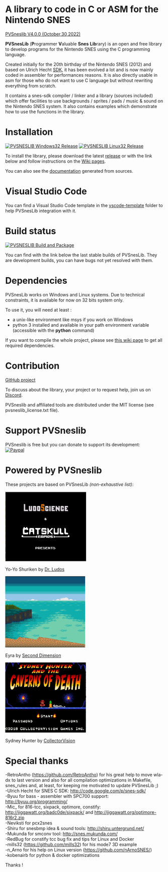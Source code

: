 # A library to code in C or ASM for the Nintendo SNES #

[PVSneslib V4.0.0 (October,30,2022) ](http://www.portabledev.com/jeux/supernes/pvsneslib/)

**PVSnesLib** (**P**rogrammer **V**aluable **Snes** **Lib**rary) is an open and free library to develop programs for the Nintendo SNES using the C programming language.

Created initially for the 20th birthday of the Nintendo SNES (2012) and based on Ulrich Hecht [SDK](http://code.google.com/p/snes-sdk/), it has been evolved a lot and is now mainly coded in assembler for performances reasons. It is also directly usable in asm for those who do not want to use C language but without rewriting everything from scratch.

It contains a snes-sdk compiler / linker and a library (sources included) which offer facilities to use backgrounds / sprites / pads / music & sound on the Nintendo SNES system. 
It also contains examples which demonstrate how to use the functions in the library.  

# Installation #
<a href="https://github.com/alekmaul/pvsneslib/releases/download/latest/Windows-x32-400-release.zip"><img src="https://img.shields.io/badge/release-windows32-green?style=flat&logo=github" alt="PVSNESLIB Windows32 Release"></a> 
<a href="https://github.com/alekmaul/pvsneslib/releases/download/latest/Linux-x32-400-release.zip"><img src="https://img.shields.io/badge/release-linux-orange?style=flat&logo=github" alt="PVSNESLIB Linux32 Release"></a>

To install the library, please download the latest [release](https://github.com/alekmaul/pvsneslib/releases/latest) or with the link below and follow instructions on the [Wiki pages](https://github.com/alekmaul/pvsneslib/wiki).

You can also see the [documentation](https://alekmaul.github.io/pvsneslib/) generated from sources.

# Visual Studio Code #

You can find a Visual Studio Code template in the [vscode-template](https://github.com/alekmaul/pvsneslib/tree/master/vscode-template) folder to help PVSnesLib integration with it.

# Build status #

[![PVSNESLIB Build and Package](https://github.com/alekmaul/pvsneslib/actions/workflows/pvsneslib_build_package.yml/badge.svg?branch=develop)](https://github.com/alekmaul/pvsneslib/actions/workflows/pvsneslib_build_package.yml)

You can find with the link below the last stable builds of PVSnesLib. They are development builds, you can have bugs not yet resolved with them.

# Dependencies #

PVSnesLib works on Windows and Linux systems.
Due to technical constraints, it is available for now on 32 bits system only.

To use it, you will need at least :

- a unix-like environment like msys if you work on Windows
- python 3 installed and available in your path environment variable (accessible with the **python** command)

If you want to compile the whole project, please see [this wiki page](https://github.com/alekmaul/pvsneslib/wiki/Compiling-from-sources) to get all required dependencies.

# Contribution #

[GitHub project](https://github.com/alekmaul/pvsneslib)

To discuss about the library, your project or to request help, join us on [Discord](https://discord.gg/DzEFnhB).

PVSneslib and affiliated tools are distributed under the MIT license (see pvsneslib_license.txt file).

# Support PVSneslib #

PVSneslib is free but you can donate to support its development:<br>
[![Paypal](https://www.paypalobjects.com/fr_FR/FR/i/btn/x-click-but04.gif)](https://www.paypal.com/cgi-bin/webscr?cmd=_s-xclick&hosted_button_id=Y5USKF23DQVLC)

# Powered by PVSneslib #

These projects are based on PVSnesLib _(non-exhaustive list)_:

![alt text](pvsneslib/docs/images/yoyoshuriken.gif)
 
Yo-Yo Shuriken by [Dr. Ludos](https://drludos.itch.io/yo-yo-shuriken)

![alt text](pvsneslib/docs/images/eyra.gif)
 
Eyra by [Second Dimension](https://www.second-dimension.com/store/eyra-the-crow-maiden-snes)

![alt text](pvsneslib/docs/images/sydneycod.gif)
 
Sydney Hunter by [CollectorVision](https://collectorvision.com/store/shop/snes/snes-sydney-hunter-the-caverns-of-death-pal/)


# Special thanks #

-RetroAntho (https://github.com/RetroAntho) for his great help to move wla-dx to last version and also for all compilation optimizations in Makefile, snes_rules and, at least, for keeping me motivated to update PVSnesLib ;)  
-Ulrich Hecht for SNES C SDK: http://code.google.com/p/snes-sdk/  
-Byuu for bass - assembler with SPC700 support: http://byuu.org/programming/  
-Mic_ for 816-tcc, sixpack, optimore, constify: http://jiggawatt.org/badc0de/sixpack/ and http://jiggawatt.org/optimore-816r2.zip  
-Neviksti for pcx2snes  
-Shiru for snesbmp idea & sound tools: http://shiru.untergrund.net/  
-Mukunda for smconv tool: http://snes.mukunda.com/  
-RedBug for constify tcc bug fix and tips for Linux and Docker  
-mills32 (https://github.com/mills32) for his mode7 3D example  
-n_Arno for his help on Linux version (https://github.com/nArnoSNES/)  
-kobenairb for python & docker optimizations
  
Thanks !
